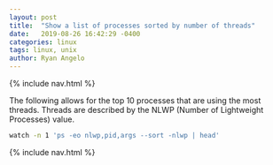 ```yaml
---
layout: post
title:  "Show a list of processes sorted by number of threads"
date:   2019-08-26 16:42:29 -0400
categories: linux
tags: linux, unix
author: Ryan Angelo
---
```


{% include nav.html %}

The following allows for the top 10 processes that are using the most threads. Threads are described by the NLWP (Number of Lightweight Processes) value.

```sh
watch -n 1 'ps -eo nlwp,pid,args --sort -nlwp | head'
```

{% include nav.html %}